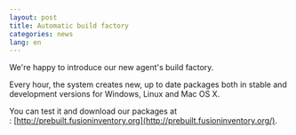```yaml
---
layout: post
title: Automatic build factory
categories: news
lang: en
---
```


We're happy to introduce our new agent's build factory.

Every hour, the system creates new, up to date packages both in stable and development versions for Windows, Linux and Mac OS X.

You can test it and download our packages at : [http://prebuilt.fusioninventory.org](http://prebuilt.fusioninventory.org/).
